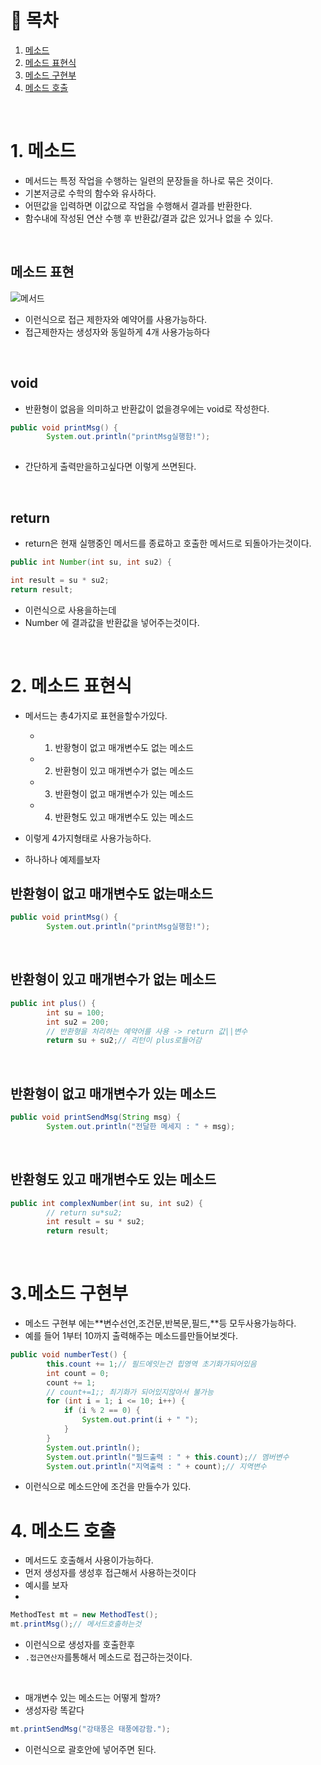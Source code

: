 # 🔖 목차
1. [메소드](#1-메소드)<br/>
2. [메소드 표현식](#2-메소드-표현식)<br/>
3. [메소드 구현부](#3-메소드-구현부)<br/>
4. [메소드 호출](#4-메소드-호출)<br/>




<br/>


# 1. 메소드
- 메서드는 특정 작업을 수행하는 일련의 문장들을 하나로 묶은 것이다.
- 기본저긍로 수학의 함수와 유사하다.
- 어떤값을 입력하면 이값으로 작업을 수행해서 결과를 반환한다.
- 함수내에 작성된 연산 수행 후 반환값/결과 값은 있거나 없을 수 있다.

<br/>

## 메소드 표현
![메서드](https://user-images.githubusercontent.com/126074577/226154868-e826cadd-45ef-49e3-803e-4a20c9979783.png)

- 이런식으로 접근 제한자와 예약어를 사용가능하다.
- 접근제한자는 생성자와 동일하게 4개 사용가능하다 

<br/>

## void
- 반환형이 없음을 의미하고 반환값이 없을경우에는 void로 작성한다.

```java
public void printMsg() {
		System.out.println("printMsg실행함!");
    
```
- 간단하게 출력만을하고싶다면 이렇게 쓰면된다.

<br/>


## return

- return은 현재 실행중인 메서드를 종료하고 호출한 메서드로 되돌아가는것이다.
```java
public int Number(int su, int su2) {

int result = su * su2;
return result;
```
- 이런식으로 사용을하는데
- Number 에 결과값을 반환값을 넣어주는것이다.



<br/>

# 2. 메소드 표현식
- 메서드는 총4가지로 표현을할수가있다.

  - 1. 반황형이 없고 매개변수도 없는 메소드
  - 2. 반환형이 있고 매개변수가 없는 메소드
  - 3. 반환형이 없고 매개변수가 있는 메소드
  - 4. 반환형도 있고 매개변수도 있는 메소드

- 이렇게 4가지형태로 사용가능하다.
- 하나하나 예제를보자

## 반환형이 없고 매개변수도 없는매소드

```java
public void printMsg() {
		System.out.println("printMsg실행함!");
```
<br/>

## 반환형이 있고 매개변수가 없는 메소드
```java
public int plus() {
		int su = 100;
		int su2 = 200;
		// 반환형을 처리하는 예약어를 사용 -> return 값||변수
		return su + su2;// 리턴이 plus로들어감
```

<br/>

## 반환형이 없고 매개변수가 있는 메소드
```java
public void printSendMsg(String msg) {
		System.out.println("전달한 메세지 : " + msg);
```

<br/>


## 반환형도 있고 매개변수도 있는 메소드

```java
public int complexNumber(int su, int su2) {
		// return su*su2;
		int result = su * su2;
		return result;
```

<br/>



# 3.메소드 구현부

- 메소드 구현부 에는**변수선언,조건문,반복문,필드,**등 모두사용가능하다.
- 예를 들어 1부터 10까지 출력해주는 메소드를만들어보겟다.

```java
public void numberTest() {
		this.count += 1;// 필드에잇는건 힙영역 초기화가되어있음
		int count = 0;
		count += 1;
		// count+=1;; 최기화가 되어있지않아서 불가능
		for (int i = 1; i <= 10; i++) {
			if (i % 2 == 0) {
				System.out.print(i + " ");
			}
		}
		System.out.println();
		System.out.println("필드출력 : " + this.count);// 멤버변수
		System.out.println("지역출력 : " + count);// 지역변수
```

- 이런식으로 메소드안에 조건을 만들수가 있다.


# 4. 메소드 호출
- 메서드도 호출해서 사용이가능하다.
- 먼저 생성자를 생성후 접근해서 사용하는것이다
- 예시를 보자
- 

```java
MethodTest mt = new MethodTest();
mt.printMsg();// 메서드호출하는것


```

- 이런식으로 생성자를 호출한후
- <code>.접근연산자</code>를통해서 메소드로 접근하는것이다.


<br/>

- 매개변수 있는 메소드는 어떻게 할까?
- 생성자랑 똑같다



```java
mt.printSendMsg("강태풍은 태풍에강함.");
```


- 이런식으로 괄호안에 넣어주면 된다.





<br/>





